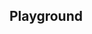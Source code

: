<script setup>
import SwaggerUI from "@/swagger/view/SwaggerUI.vue";

import baseAllAbsWithQueryJson from "@/swagger/json/records/solr/all-record-permit-with-query.json";
import decAllAbsWithQueryJson from "@/swagger/json/dec/solr/all-record-permit-with-query.json";

import baseAllAbsPermitJson from "@/swagger/json/records/solr/all-record-permit.json";
import decAllAbsPermitJson from "@/swagger/json/dec/solr/all-record-permit.json";

import baseAllAbsPermitWithCountryJson from "@/swagger/json/records/solr/all-record-with-country.json";
import decAllAbsPermitWithCountryJson from "@/swagger/json/dec/solr/all-record-with-country.json";

import baseAllAbsPermitWithRegionJson from "@/swagger/json/records/solr/all-record-with-region.json";
import decAllAbsPermitWithRegionJson from "@/swagger/json/dec/solr/all-record-with-region.json";

import baseAllAbsPermitWithSubFiltersJson from "@/swagger/json/records/solr/all-record-with-subfilters.json";
import decAllAbsPermitWithSubFiltersJson from "@/swagger/json/dec/solr/all-record-with-subfilters.json";

function mergeJson(base, specific) {
  const merged = JSON.parse(JSON.stringify(base));
  merged.paths["/index"].get.parameters[0].schema.example = specific.example;
  return merged;
}


const swaggerSpecs = [
  { json:mergeJson(baseAllAbsWithQueryJson, decAllAbsWithQueryJson), protected: false },
  { json: mergeJson(baseAllAbsPermitJson, decAllAbsPermitJson), protected: false },
  { json: mergeJson(baseAllAbsPermitWithCountryJson, decAllAbsPermitWithCountryJson), protected: false },
  { json: mergeJson(baseAllAbsPermitWithRegionJson, decAllAbsPermitWithRegionJson), protected: false },
  { json: mergeJson(baseAllAbsPermitWithSubFiltersJson, decAllAbsPermitWithSubFiltersJson), protected: false },
];

</script>

<!--@include: @/../components/records/solr.md-->

## Playground

<SwaggerUI :swaggerSpecs="swaggerSpecs"/>
